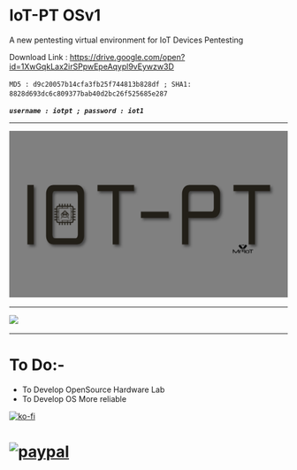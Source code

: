 # IoT-PT OSv1

A new pentesting virtual environment for IoT Devices Pentesting


Download Link : https://drive.google.com/open?id=1XwGqkLax2irSPpwEpeAqypl9vEywzw3D

`MD5 : d9c20057b14cfa3fb25f744813b828df ;
SHA1: 8828d693dc6c809377bab40d2bc26f525685e287`

___`username : iotpt ;
password : iot1`___


*******************************************************************************************************************************

![](https://github.com/IoT-PTv/IoT-PT/blob/master/IoT-PT(w).jpg)


******************************************************************************************************************************

![](https://github.com/IoT-PTv/IoT-PT/blob/master/IoT-PT1.png)


******************************************************************************************************************************
# To Do:-

- To Develop OpenSource Hardware Lab 
- To Develop OS More reliable

[![ko-fi](https://www.ko-fi.com/img/githubbutton_sm.svg)](https://ko-fi.com/Y8Y81EJG9)


# [![paypal](https://www.paypalobjects.com/en_US/i/btn/btn_donateCC_LG.gif)](paypal.me/v33ruiot)

